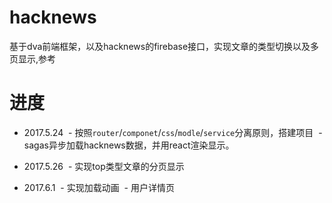 # hacknews
基于dva前端框架，以及hacknews的firebase接口，实现文章的类型切换以及多页显示,参考

# 进度
- 2017.5.24
  - 按照`router`/`componet`/`css`/`modle`/`service`分离原则，搭建项目
  - sagas异步加载hacknews数据，并用react渲染显示。

- 2017.5.26
  - 实现top类型文章的分页显示

- 2017.6.1
  - 实现加载动画
  - 用户详情页
